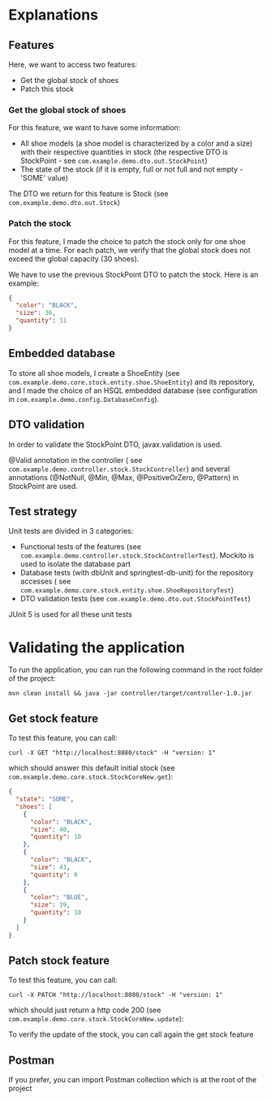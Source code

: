 # Explanations

## Features

Here, we want to access two features:

- Get the global stock of shoes
- Patch this stock

### Get the global stock of shoes

For this feature, we want to have some information:

- All shoe models (a shoe model is characterized by a color and a size) with their respective
  quantities in stock (the respective DTO is StockPoint - see `com.example.demo.dto.out.StockPoint`)
- The state of the stock (if it is empty, full or not full and not empty - 'SOME' value)

The DTO we return for this feature is Stock (see `com.example.demo.dto.out.Stock`)

### Patch the stock

For this feature, I made the choice to patch the stock only for one shoe model at a time. For each
patch, we verify that the global stock does not exceed the global capacity (30 shoes).

We have to use the previous StockPoint DTO to patch the stock. Here is an example:

```json
{
  "color": "BLACK",
  "size": 36,
  "quantity": 11
}
```

## Embedded database

To store all shoe models, I create a ShoeEntity
(see `com.example.demo.core.stock.entity.shoe.ShoeEntity`) and its repository, and I made the choice
of an HSQL embedded database (see configuration in `com.example.demo.config.DatabaseConfig`).

## DTO validation

In order to validate the StockPoint DTO, javax.validation is used.

@Valid annotation in the controller (
see `com.example.demo.controller.stock.StockController`) and several annotations (@NotNull, @Min,
@Max, @PositiveOrZero, @Pattern) in StockPoint are used.

## Test strategy

Unit tests are divided in 3 categories:

- Functional tests of the features (see `com.example.demo.controller.stock.StockControllerTest`).
  Mockito is used to isolate the database part
- Database tests (with dbUnit and springtest-db-unit) for the repository accesses (
  see `com.example.demo.core.stock.entity.shoe.ShoeRepositoryTest`)
- DTO validation tests (see `com.example.demo.dto.out.StockPointTest`)

JUnit 5 is used for all these unit tests

# Validating the application

To run the application, you can run the following command in the root folder of the project:

```shell script
mvn clean install && java -jar controller/target/controller-1.0.jar
```

## Get stock feature

To test this feature, you can call:

```shell script
curl -X GET "http://localhost:8080/stock" -H "version: 1"
```

which should answer this default initial stock (see `com.example.demo.core.stock.StockCoreNew.get`):

```json
{
  "state": "SOME",
  "shoes": [
    {
      "color": "BLACK",
      "size": 40,
      "quantity": 10
    },
    {
      "color": "BLACK",
      "size": 41,
      "quantity": 0
    },
    {
      "color": "BLUE",
      "size": 39,
      "quantity": 10
    }
  ]
}
```

## Patch stock feature

To test this feature, you can call:

```shell script
curl -X PATCH "http://localhost:8080/stock" -H "version: 1"
```

which should just return a http code 200 (see `com.example.demo.core.stock.StockCoreNew.update`):

To verify the update of the stock, you can call again the get stock feature

## Postman

If you prefer, you can import Postman collection which is at the root of the project